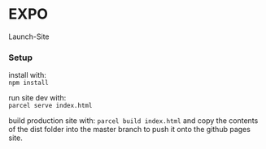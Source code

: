 # EXPO
Launch-Site

### Setup
install with:  
```npm install```

run site dev with:  
```parcel serve index.html```

build production site with:
```parcel build index.html```
and copy the contents of the dist folder into the master branch
to push it onto the github pages site.